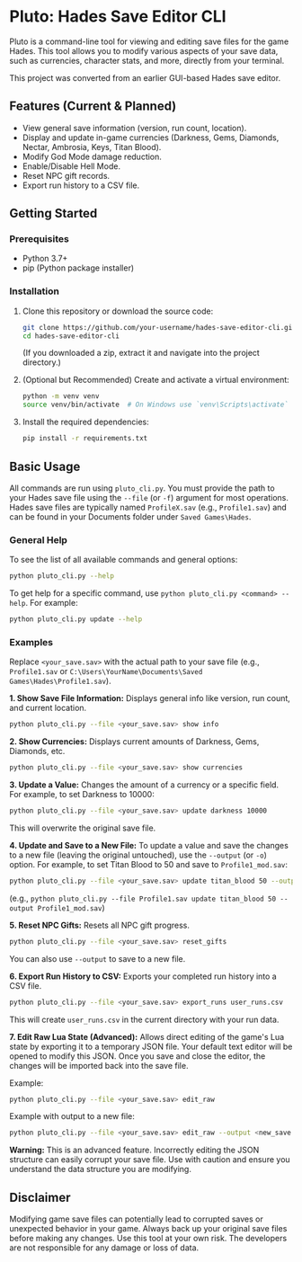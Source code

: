 # Pluto: Hades Save Editor CLI

Pluto is a command-line tool for viewing and editing save files for the game Hades. This tool allows you to modify various aspects of your save data, such as currencies, character stats, and more, directly from your terminal.

This project was converted from an earlier GUI-based Hades save editor.

## Features (Current & Planned)

*   View general save information (version, run count, location).
*   Display and update in-game currencies (Darkness, Gems, Diamonds, Nectar, Ambrosia, Keys, Titan Blood).
*   Modify God Mode damage reduction.
*   Enable/Disable Hell Mode.
*   Reset NPC gift records.
*   Export run history to a CSV file.

## Getting Started

### Prerequisites

*   Python 3.7+
*   pip (Python package installer)

### Installation

1.  Clone this repository or download the source code:
    ```bash
    git clone https://github.com/your-username/hades-save-editor-cli.git # Replace with actual repo URL if known
    cd hades-save-editor-cli
    ```
    (If you downloaded a zip, extract it and navigate into the project directory.)

2.  (Optional but Recommended) Create and activate a virtual environment:
    ```bash
    python -m venv venv
    source venv/bin/activate  # On Windows use `venv\Scripts\activate`
    ```

3.  Install the required dependencies:
    ```bash
    pip install -r requirements.txt
    ```

## Basic Usage

All commands are run using `pluto_cli.py`. You must provide the path to your Hades save file using the `--file` (or `-f`) argument for most operations. Hades save files are typically named `ProfileX.sav` (e.g., `Profile1.sav`) and can be found in your Documents folder under `Saved Games\Hades`.

### General Help

To see the list of all available commands and general options:
```bash
python pluto_cli.py --help
```

To get help for a specific command, use `python pluto_cli.py <command> --help`. For example:
```bash
python pluto_cli.py update --help
```

### Examples

Replace `<your_save.sav>` with the actual path to your save file (e.g., `Profile1.sav` or `C:\Users\YourName\Documents\Saved Games\Hades\Profile1.sav`).

**1. Show Save File Information:**
Displays general info like version, run count, and current location.
```bash
python pluto_cli.py --file <your_save.sav> show info
```

**2. Show Currencies:**
Displays current amounts of Darkness, Gems, Diamonds, etc.
```bash
python pluto_cli.py --file <your_save.sav> show currencies
```

**3. Update a Value:**
Changes the amount of a currency or a specific field. For example, to set Darkness to 10000:
```bash
python pluto_cli.py --file <your_save.sav> update darkness 10000
```
This will overwrite the original save file.

**4. Update and Save to a New File:**
To update a value and save the changes to a new file (leaving the original untouched), use the `--output` (or `-o`) option. For example, to set Titan Blood to 50 and save to `Profile1_mod.sav`:
```bash
python pluto_cli.py --file <your_save.sav> update titan_blood 50 --output <new_save.sav>
```
(e.g., `python pluto_cli.py --file Profile1.sav update titan_blood 50 --output Profile1_mod.sav`)

**5. Reset NPC Gifts:**
Resets all NPC gift progress.
```bash
python pluto_cli.py --file <your_save.sav> reset_gifts
```
You can also use `--output` to save to a new file.

**6. Export Run History to CSV:**
Exports your completed run history into a CSV file.
```bash
python pluto_cli.py --file <your_save.sav> export_runs user_runs.csv
```
This will create `user_runs.csv` in the current directory with your run data.

**7. Edit Raw Lua State (Advanced):**
Allows direct editing of the game's Lua state by exporting it to a temporary JSON file. Your default text editor will be opened to modify this JSON. Once you save and close the editor, the changes will be imported back into the save file.

Example:
```bash
python pluto_cli.py --file <your_save.sav> edit_raw
```

Example with output to a new file:
```bash
python pluto_cli.py --file <your_save.sav> edit_raw --output <new_save.sav>
```

**Warning:** This is an advanced feature. Incorrectly editing the JSON structure can easily corrupt your save file. Use with caution and ensure you understand the data structure you are modifying.

## Disclaimer

Modifying game save files can potentially lead to corrupted saves or unexpected behavior in your game. Always back up your original save files before making any changes. Use this tool at your own risk.
The developers are not responsible for any damage or loss of data.
